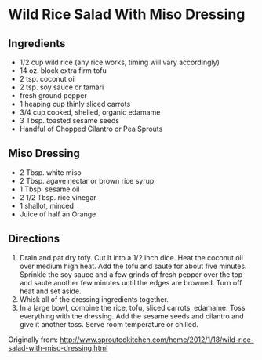 Wild Rice Salad With Miso Dressing
========

Ingredients
--------
 * 1/2 cup wild rice (any rice works, timing will vary accordingly)
 * 14 oz. block extra firm tofu
 * 2 tsp. coconut oil
 * 2 tsp. soy sauce or tamari
 * fresh ground pepper
 * 1 heaping cup thinly sliced carrots
 * 3/4 cup cooked, shelled, organic edamame
 * 3 Tbsp. toasted sesame seeds
 * Handful of Chopped Cilantro or Pea Sprouts

Miso Dressing
--------
 * 2 Tbsp. white miso
 * 2 Tbsp. agave nectar or brown rice syrup
 * 1 Tbsp. sesame oil
 * 2 1/2 Tbsp. rice vinegar
 * 1 shallot, minced
 * Juice of half an Orange
 
Directions
-------- 
 1. Drain and pat dry tofy. Cut it into a 1/2 inch dice. Heat the coconut oil over medium high heat. Add the tofu and saute for about five minutes. Sprinkle the soy sauce and a few grinds of fresh pepper over the top and saute another few minutes until the edges are browned. Turn off heat and set aside.
 1. Whisk all of the dressing ingredients together.
 1. In a large bowl, combine the rice, tofu, sliced carrots, edamame. Toss everything with the dressing. Add the sesame seeds and cilantro and give it another toss. Serve room temperature or chilled.
 
 Originally from: http://www.sproutedkitchen.com/home/2012/1/18/wild-rice-salad-with-miso-dressing.html
